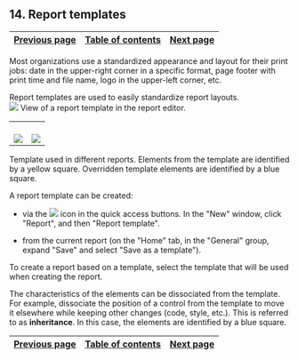 


## 14. Report templates
			



| [Previous page](../Concepts_WM/1410086900.md) | [Table of contents](../Concepts_WM/1410086964.md) | [Next page](../Concepts_WM/1410086902.md) |
| --- | --- | --- |



<a name="NOTE1"></a>
<a name="NOTE1_1"></a>
Most organizations use a standardized appearance and layout for their print jobs: date in the upper-right corner in a specific format, page footer with print time and file name, logo in the upper-left corner, etc.

Report templates are used to easily standardize report layouts.<br>![](https://doc.pcsoft.fr/en-US/images/image.awp?langid=3&name=P1_Modele%20etat%201.gif&type=thumb)
View of a report template in the report editor.


|   |   |
| --- | --- |
| <br>![](https://doc.pcsoft.fr/en-US/images/image.awp?langid=3&name=P1_Modele%20etat%202.gif&type=thumb)<br> | <br>![](https://doc.pcsoft.fr/en-US/images/image.awp?langid=3&name=P1_Modele%20etat%203.gif&type=thumb)<br> |

Template used in different reports.
Elements from the template are identified by a yellow square.
Overridden template elements are identified by a blue square.

A report template can be created:

- via the ![](https://doc.pcsoft.fr/en-US/images/image.awp?langid=3&name=P1_ICO_Cr%E9er_cpt.gif) icon in the quick access buttons. In the "New" window, click "Report", and then "Report template". 

- from the current report (on the "Home" tab, in the "General" group, expand "Save" and select "Save as a template").


To create a report based on a template, select the template that will be used when creating the report.

The characteristics of the elements can be dissociated from the template. For example, dissociate the position of a control from the template to move it elsewhere while keeping other changes (code, style, etc.). This is referred to as **inheritance**. In this case, the elements are identified by a blue square.

| [Previous page](../Concepts_WM/1410086900.md) | [Table of contents](../Concepts_WM/1410086964.md) | [Next page](../Concepts_WM/1410086902.md) |
| --- | --- | --- |




